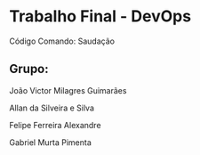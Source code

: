 # Trabalho Final - DevOps

Código Comando: Saudação

## Grupo:
João Victor Milagres Guimarães

Allan da Silveira e Silva

Felipe Ferreira Alexandre

Gabriel Murta Pimenta